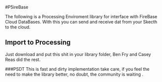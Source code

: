 #P5ireBase

The following is a Processing Enviroment library for interface with FireBase Cloud DataBases. With this you can send and receive dat from your Skecth to the cloud.

## Import to Processing

Just download and put this shit in your library folder, Ben Fry and Casey Reas did the rest.
 
###PSDT
This is fast and dirty implementation take care, if you feel the need to make the library better, no doubt, the community is waiting . 
